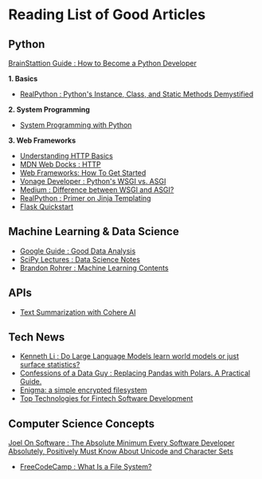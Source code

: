 # Reading List of Good Articles

## Python

[BrainStattion Guide : How to Become a Python Developer](https://brainstation.io/career-guides/how-to-become-a-python-developer)

**1. Basics**

- [RealPython : Python's Instance, Class, and Static Methods Demystified](https://realpython.com/instance-class-and-static-methods-demystified/)

**2. System Programming**

- [System Programming with Python](https://python-course.eu/applications-python/python-and-the-shell.php)

**3. Web Frameworks**

- [Understanding HTTP Basics](http://www.steves-internet-guide.com/http-basics/)
- [MDN Web Docks : HTTP](https://developer.mozilla.org/en-US/docs/Web/HTTP)
- [Web Frameworks: How To Get Started](https://djangostars.com/blog/what-is-a-web-framework/)
- [Vonage Developer : Python's WSGI vs. ASGI](https://developer.vonage.com/en/blog/21/11/19/how-wsgi-vs-asgi-is-like-baking-a-cake)
- [Medium : Difference between WSGI and ASGI?](https://medium.com/analytics-vidhya/difference-between-wsgi-and-asgi-807158ed1d4c)
- [RealPython : Primer on Jinja Templating](https://realpython.com/primer-on-jinja-templating/)
- [Flask Quickstart](https://flask.palletsprojects.com/en/2.2.x/quickstart/)


## Machine Learning & Data Science

- [Google Guide : Good Data Analysis](https://developers.google.com/machine-learning/guides/good-data-analysis)
- [SciPy Lectures : Data Science Notes](https://scipy-lectures.org/index.html)
- [Brandon Rohrer : Machine Learning Contents](https://e2eml.school/blog.html)

## APIs

- [Text Summarization with Cohere AI](https://docs.cohere.ai/docs/text-summarization-guide)

## Tech News

- [Kenneth Li : Do Large Language Models learn world models or just surface statistics?](https://thegradient.pub/othello/)
- [Confessions of a Data Guy : Replacing Pandas with Polars. A Practical Guide.](https://www.confessionsofadataguy.com/replacing-pandas-with-polars-a-practical-guide/)
- [Enigma: a simple encrypted filesystem](https://github.com/aegistudio/enigma)
- [Top Technologies for Fintech Software Development](https://djangostars.com/blog/technologies-for-fintech-software-development/)

## Computer Science Concepts

[Joel On Software : The Absolute Minimum Every Software Developer Absolutely, Positively Must Know About Unicode and Character Sets](https://www.joelonsoftware.com/2003/10/08/the-absolute-minimum-every-software-developer-absolutely-positively-must-know-about-unicode-and-character-sets-no-excuses/)
- [FreeCodeCamp : What Is a File System?](https://www.freecodecamp.org/news/file-systems-architecture-explained/)

